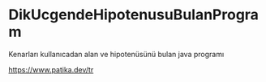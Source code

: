 # DikUcgendeHipotenusuBulanProgram
Kenarları kullanıcadan alan ve hipotenüsünü bulan java programı

https://www.patika.dev/tr
